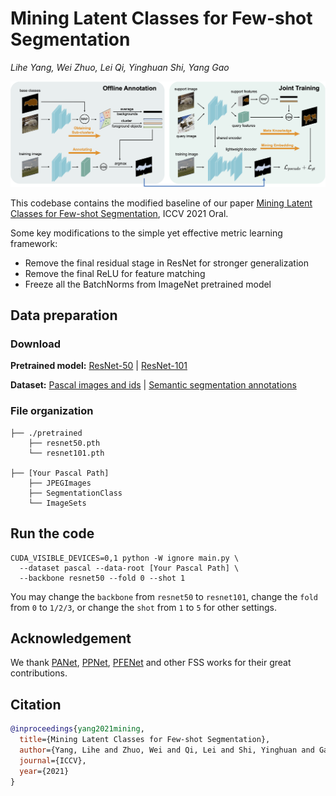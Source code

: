 # Mining Latent Classes for Few-shot Segmentation

*Lihe Yang, Wei Zhuo, Lei Qi, Yinghuan Shi, Yang Gao*

![](./docs/pipeline.png)



This codebase contains the modified baseline of our paper [Mining Latent Classes for Few-shot Segmentation](https://arxiv.org/abs/2103.15402), ICCV 2021 Oral.

Some key modifications to the simple yet effective metric learning framework:
- Remove the final residual stage in ResNet for stronger generalization
- Remove the final ReLU for feature matching
- Freeze all the BatchNorms from ImageNet pretrained model


## Data preparation

### Download

**Pretrained model:** [ResNet-50](https://drive.google.com/file/d/11yONyypvBEYZEh9NIOJBGMdiLLAgsMgj/view?usp=sharing) | [ResNet-101](https://drive.google.com/file/d/1mX1yYvkcyOkAVjZZSIf6uMBPlooZCmpk/view?usp=sharing)

**Dataset:** [Pascal images and ids](http://host.robots.ox.ac.uk/pascal/VOC/voc2012/VOCtrainval_11-May-2012.tar)
| [Semantic segmentation annotations](https://drive.google.com/file/d/1ikrDlsai5QSf2GiSUR3f8PZUzyTubcuF/view?usp=sharing)

### File organization

```
├── ./pretrained
    ├── resnet50.pth
    └── resnet101.pth
    
├── [Your Pascal Path]
    ├── JPEGImages
    ├── SegmentationClass
    └── ImageSets
```


## Run the code

```
CUDA_VISIBLE_DEVICES=0,1 python -W ignore main.py \
  --dataset pascal --data-root [Your Pascal Path] \
  --backbone resnet50 --fold 0 --shot 1
```

You may change the ``backbone`` from ``resnet50`` to ``resnet101``, change the ``fold`` from ``0`` to ``1/2/3``, or change the ``shot`` from ``1`` to ``5`` for other settings.

## Acknowledgement

We thank [PANet](https://arxiv.org/abs/1908.06391), [PPNet](https://arxiv.org/abs/2007.06309), [PFENet](https://arxiv.org/abs/2008.01449) and other FSS works for their great contributions.


## Citation

```bibtex
@inproceedings{yang2021mining,
  title={Mining Latent Classes for Few-shot Segmentation},
  author={Yang, Lihe and Zhuo, Wei and Qi, Lei and Shi, Yinghuan and Gao, Yang},
  journal={ICCV},
  year={2021}
}
```